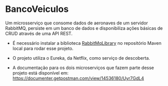# BancoVeiculos
Um microsserviço que consome dados de aeronaves de um servidor RabbitMQ, persiste em um banco de dados e disponibiliza ações básicas de CRUD através de uma API REST.

* É necessário instalar a biblioteca [RabbitMqLibrary](https://github.com/marcelosbar/RabbitMqLibrary) no repositório Maven local para rodar esse projeto.

* O projeto utiliza o Eureka, da Netflix, como serviço de descoberta.

* A documentação para os dois microserviços que fazem parte desse projeto está disponível em: https://documenter.getpostman.com/view/14536180/Uyr7GdL4
